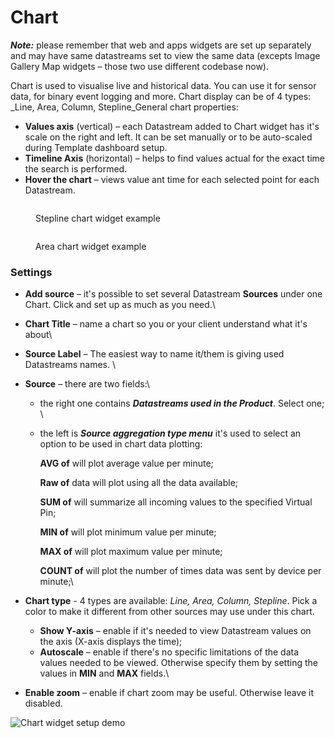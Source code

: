 # Chart

_**Note:**_ please remember that web and apps widgets are set up separately and may have same datastreams set to view the same data (excepts Image Gallery Map widgets – those two use different codebase now).

Chart is used to visualise live and historical data. You can use it for sensor data, for binary event logging and more. Chart display can be of 4 types: _Line, Area, Column, Stepline_General chart properties:

* **Values axis** (vertical) – each Datastream added to Chart widget has it's scale on the right and left. It can be set manually or to be auto-scaled during Template dashboard setup.
* **Timeline Axis** (horizontal) – helps to find values actual for the exact time the search is performed.
* **Hover the chart** – views value ant time for each selected point for each Datastream.

<figure><img src="https://files.gitbook.com/v0/b/gitbook-legacy-files/o/assets%2F-MBFTVMf7L6S67HOuqVC%2F-MVLXy69EogCOTmSZVul%2F-MVM0tyZhHW7hxWOM0dh%2FChart2.gif?alt=media&#x26;token=d8e60384-9ec2-4bdc-9246-85586bc2e19b" alt=""><figcaption><p>Stepline chart widget example</p></figcaption></figure>

<figure><img src="https://files.gitbook.com/v0/b/gitbook-legacy-files/o/assets%2F-MBFTVMf7L6S67HOuqVC%2F-MVLXy69EogCOTmSZVul%2F-MVM0zztBlPi-PSyYwVQ%2FChart1.gif?alt=media&#x26;token=47c35cc0-6486-4baa-a253-edf24230b0d0" alt=""><figcaption><p>Area chart widget example</p></figcaption></figure>

### **Settings**

* **Add source** – it's possible to set several Datastream **Sources** under one Chart. Click and set up as much as you need.\

* **Chart Title** – name a chart so you or your client understand what it's about\

* **Source Label** – The easiest way to name it/them is giving used Datastreams names.  \

* **Source** – there are two fields:\

  * the  right one contains _**Datastreams used in the Product**_. Select one;  \

  *   the left is _**Source aggregation type menu**_ it's used to select an option to be used in chart data plotting:

      **AVG of** will plot average value per minute;

      **Raw of** data will plot using all the data available;

      **SUM of** will summarize all incoming values to the specified Virtual Pin;

      **MIN of** will plot minimum value per minute;

      **MAX of** will plot maximum value per minute;

      **COUNT of** will plot the number of times data was sent by device per minute;\

* **Chart type** - 4 types are available: _Line, Area, Column, Stepline_. Pick a color to make it different from other sources may use under this chart. &#x20;
  * **Show Y-axis** – enable if it's needed to view Datastream values on the axis (X-axis displays the time); &#x20;
  * **Autoscale** – enable if there's no specific limitations of the data values needed to be viewed. Otherwise specify them by setting the values in **MIN** and **MAX** fields.\

* **Enable zoom** – enable if chart zoom may be useful. Otherwise leave it disabled.

![Chart widget setup demo](../../.gitbook/assets/chart\_setup.gif)

